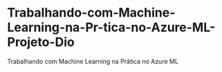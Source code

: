 # Trabalhando-com-Machine-Learning-na-Pr-tica-no-Azure-ML-Projeto-Dio
Trabalhando com Machine Learning na Prática no Azure ML
